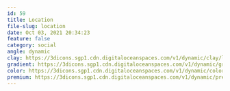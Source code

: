 ```yaml
---
id: 59
title: Location
file-slug: location
date: Oct 03, 2021 20:34:23
feature: false
category: social
angle: dynamic
clay: https://3dicons.sgp1.cdn.digitaloceanspaces.com/v1/dynamic/clay/location-dynamic-clay.png
gradient: https://3dicons.sgp1.cdn.digitaloceanspaces.com/v1/dynamic/gradient/location-dynamic-gradient.png
color: https://3dicons.sgp1.cdn.digitaloceanspaces.com/v1/dynamic/color/location-dynamic-color.png
premium: https://3dicons.sgp1.cdn.digitaloceanspaces.com/v1/dynamic/premium/location-dynamic-premium.png
---
```

